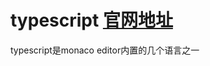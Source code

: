 # typescript [官网地址](https://microsoft.github.io/monaco-editor/typedoc/modules/languages.typescript.html)

typescript是monaco editor内置的几个语言之一
